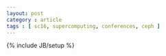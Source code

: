 ```yaml
---
layout: post
category : article
tags : [ sc16, supercomputing, conferences, ceph ]
---
```

{% include JB/setup %}